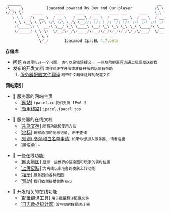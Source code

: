 ```js
 ______                                                            __     
/\__  _\          Ipacamod powered by Dev and Our-player          /\ \
\/_/\ \/    _____     ____     ____   ____    ____ ___     ____   \_\ \   
   \ \ \   /\  __ \  / __ \   / ___\ / __ \  /  __  __ \  / __ \  / __ \  
    \_\ \__\ \ \/\ \/\ \/\ \_/\ \__//\ \/\ \_/\ \/\ \/\ \/\ \/\ \/\ \/\ \ 
    /\_____\\ \  __/\ \__/ \_\ \____\ \__/ \_\ \_\ \_\ \_\ \____/\ \_____\
    \/_____/ \ \ \/  \/__/\/_/\/____/\/__/\/_/\/_/\/_/\/_/\/___/  \/____ /
              \ \_\                                                       
               \/_/       Ipacamod IpacEL 4.7.beta                        
```


**存储库**

- [问题](https://github.com/IpacEL/Ipacamod/issues) `在这里打开一个问题, 也可以是错误提交` `! 一些危险的漏洞请通过私信发送给我`
- 发布的开发文档 `或许对正在开服或准备开服的玩家有帮助`
	1. [服务器配置文件翻译](https://github.com/IpacEL/Ipacamod/edit/main/dev/translate) `附带中文翻译注释的配置文件`



**网站索引**

- 🍊 服务器的网站主页
  - [[网站]](https://ipacel.cc/) `ipacel.cc` `我们支持 IPv6 !`
  - [[备用线路]](https://ipacel.ipacel.top/) `ipacel.ipacel.top`
<p></p>

- 🍥 服务器的在线文档
  - [[功能文档]](https://ipacel.cc/Range/?p=%E5%8A%9F%E8%83%BD%E6%96%87%E6%A1%A3) `所有功能和使用方法`
  - [[地标]](https://ipacel.cc/Range/?p=%E5%9C%B0%E6%A0%87) `玩家添加的地标记录, 用于查询`
  - [[规则/ 参观和白名单申请]](https://ipacel.cc/Range/?p=%E5%9F%BA%E7%A1%80%E8%A7%84%E5%88%99) `如果你想加入服务器, 请看这里`
  - [[黑名单]](https://ipacel.cc/Range/?p=%E9%BB%91%E5%90%8D%E5%8D%95) `~`
<p></p>

- 🥡 一些在线功能
  - [[网页地图]](https://ipacel.cc/map/) `显示一些世界的渲染图和玩家的实时位置`
  - [[上传皮肤]](https://ipacel.cc/Array/skin/) `为离线玩家准备的皮肤上传功能`
  - [[相册]](https://ipacamod.cc/s/o7cd?path=%2F) `服务器的各种截图`
  - [[赞助]](https://ipacel.cc/Array/econSupp/) `我们依然接受赞助` `uwu`
<p></p>

- 🍩 开发相关的在线功能
  - [[配置翻译工具]](https://ipacel.cc/Array/translator/) `用于批量翻译配置文件`
  - [[日志数据统计器]](https://ipacel.cc/Array/logStatis/) `没写完的数据统计器`
